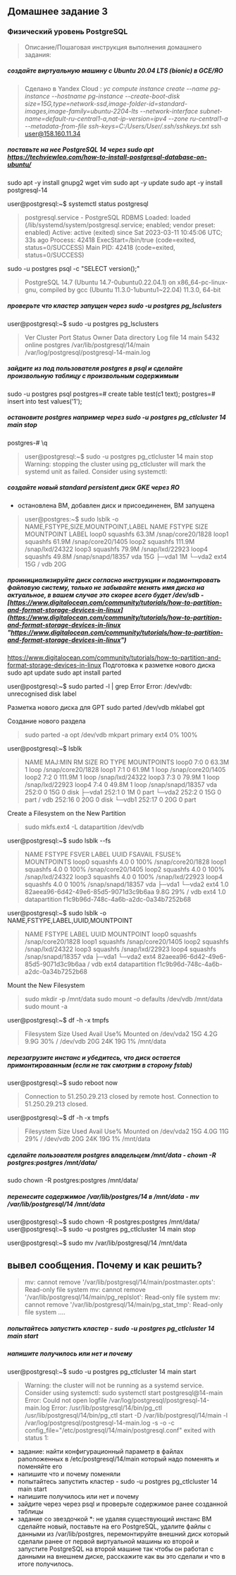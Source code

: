 
##  Домашнее задание 3
###  Физический уровень PostgreSQL
>Описание/Пошаговая инструкция выполнения домашнего задания:

##### создайте виртуальную машину c Ubuntu 20.04 LTS (bionic) в GCE/ЯО
> Сделано в Yandex Cloud :
> _yc compute instance create --name pg-instance --hostname pg-instance --create-boot-disk size=15G,type=network-ssd,image-folder-id=standard-images,image-family=ubuntu-2204-lts --network-interface subnet-name=default-ru-central1-a,nat-ip-version=ipv4 --zone ru-central1-a --metadata-from-file ssh-keys=C:/Users/User/.ssh/sshkeys.txt_
> ssh user@158.160.11.34
#####  поставьте на нее PostgreSQL 14 через sudo apt https://techviewleo.com/how-to-install-postgresql-database-on-ubuntu/
sudo apt -y install gnupg2 wget vim
sudo apt -y update
sudo apt -y install postgresql-14

user@postgresql:~$ systemctl status postgresql
>postgresql.service - PostgreSQL RDBMS
     Loaded: loaded (/lib/systemd/system/postgresql.service; enabled; vendor preset: enabled)
     Active: active (exited) since Sat 2023-03-11 10:45:06 UTC; 33s ago
    Process: 42418 ExecStart=/bin/true (code=exited, status=0/SUCCESS)
   Main PID: 42418 (code=exited, status=0/SUCCESS)
   
sudo -u postgres psql -c "SELECT version();"  
>PostgreSQL 14.7 (Ubuntu 14.7-0ubuntu0.22.04.1) on x86_64-pc-linux-gnu, compiled by gcc (Ubuntu 11.3.0-1ubuntu1~22.04) 11.3.0, 64-bit
> 
#####  проверьте что кластер запущен через sudo -u postgres pg_lsclusters
user@postgresql:~$ sudo -u postgres pg_lsclusters
>Ver Cluster Port Status Owner    Data directory              Log file
14  main    5432 online postgres /var/lib/postgresql/14/main /var/log/postgresql/postgresql-14-main.log
##### зайдите из под пользователя postgres в psql и сделайте произвольную таблицу с произвольным содержимым  
sudo -u postgres psql
postgres=# create table test(c1 text);
postgres=# insert into test values('1');

##### остановите postgres например через sudo -u postgres pg_ctlcluster 14 main stop
postgres-# \q
>user@postgresql:~$ sudo -u postgres pg_ctlcluster 14 main stop
Warning: stopping the cluster using pg_ctlcluster will mark the systemd unit as failed. Consider using systemctl:

#####   создайте новый standard persistent диск GKE через ЯО
- остановлена ВМ, добавлен диск и присоединенен, ВМ запущена
> user@postgres:~$ sudo lsblk -o NAME,FSTYPE,SIZE,MOUNTPOINT,LABEL
NAME   FSTYPE     SIZE MOUNTPOINT        LABEL
loop0  squashfs  63.3M /snap/core20/1828
loop1  squashfs  61.9M /snap/core20/1405
loop2  squashfs 111.9M /snap/lxd/24322
loop3  squashfs  79.9M /snap/lxd/22923
loop4  squashfs  49.8M /snap/snapd/18357
vda                15G
├─vda1              1M
└─vda2 ext4        15G /
vdb                20G

#####  проинициализируйте диск согласно инструкции и подмонтировать файловую систему, только не забывайте менять имя диска на актуальное, в вашем случае это скорее всего будет /dev/sdb -  [https://www.digitalocean.com/community/tutorials/how-to-partition-and-format-storage-devices-in-linux](https://www.digitalocean.com/community/tutorials/how-to-partition-and-format-storage-devices-in-linux "https://www.digitalocean.com/community/tutorials/how-to-partition-and-format-storage-devices-in-linux")
https://www.digitalocean.com/community/tutorials/how-to-partition-and-format-storage-devices-in-linux
Подготовка к разметке нового диска
sudo apt update
sudo apt install parted

user@postgresql:~$ sudo parted -l | grep Error
Error: /dev/vdb: unrecognised disk label

Разметка нового диска для GPT
sudo parted /dev/vdb mklabel gpt

Создание нового раздела
>sudo parted -a opt /dev/vdb mkpart primary ext4 0% 100%

user@postgresql:~$ lsblk
>NAME   MAJ:MIN RM   SIZE RO TYPE MOUNTPOINTS
loop0    7:0    0  63.3M  1 loop /snap/core20/1828
loop1    7:1    0  61.9M  1 loop /snap/core20/1405
loop2    7:2    0 111.9M  1 loop /snap/lxd/24322
loop3    7:3    0  79.9M  1 loop /snap/lxd/22923
loop4    7:4    0  49.8M  1 loop /snap/snapd/18357
vda    252:0    0    15G  0 disk
├─vda1 252:1    0     1M  0 part
└─vda2 252:2    0    15G  0 part /
vdb    252:16   0    20G  0 disk
└─vdb1 252:17   0    20G  0 part

Create a Filesystem on the New Partition
>sudo mkfs.ext4 -L datapartition /dev/vdb

user@postgresql:~$ sudo lsblk --fs
>NAME   FSTYPE   FSVER LABEL         UUID                                 FSAVAIL FSUSE% MOUNTPOINTS
loop0  squashfs 4.0                                                            0   100% /snap/core20/1828
loop1  squashfs 4.0                                                            0   100% /snap/core20/1405
loop2  squashfs 4.0                                                            0   100% /snap/lxd/24322
loop3  squashfs 4.0                                                            0   100% /snap/lxd/22923
loop4  squashfs 4.0                                                            0   100% /snap/snapd/18357
vda
├─vda1
└─vda2 ext4     1.0                 82aeea96-6d42-49e6-85d5-9071d3c9b6aa    9.8G    29% /
vdb    ext4     1.0   datapartition f1c9b96d-748c-4a6b-a2dc-0a34b7252b68

user@postgresql:~$ sudo lsblk -o NAME,FSTYPE,LABEL,UUID,MOUNTPOINT
>NAME   FSTYPE   LABEL         UUID                                 MOUNTPOINT
loop0  squashfs                                                    /snap/core20/1828
loop1  squashfs                                                    /snap/core20/1405
loop2  squashfs                                                    /snap/lxd/24322
loop3  squashfs                                                    /snap/lxd/22923
loop4  squashfs                                                    /snap/snapd/18357
vda
├─vda1
└─vda2 ext4                   82aeea96-6d42-49e6-85d5-9071d3c9b6aa /
vdb    ext4     datapartition f1c9b96d-748c-4a6b-a2dc-0a34b7252b68

Mount the New Filesystem
>sudo mkdir -p /mnt/data
sudo mount -o defaults /dev/vdb /mnt/data
sudo mount -a

user@postgresql:~$ df -h -x tmpfs
>Filesystem      Size  Used Avail Use% Mounted on
/dev/vda2        15G  4.2G  9.9G  30% /
/dev/vdb         20G   24K   19G   1% /mnt/data

##### перезагрузите инстанс и убедитесь, что диск остается примонтированным (если не так смотрим в сторону fstab)
user@postgresql:~$ sudo reboot now
>Connection to 51.250.29.213 closed by remote host.
Connection to 51.250.29.213 closed.

user@postgresql:~$ df -h -x tmpfs
>Filesystem      Size  Used Avail Use% Mounted on
/dev/vda2        15G  4.0G   11G  29% /
/dev/vdb         20G   24K   19G   1% /mnt/data

##### сделайте пользователя postgres владельцем /mnt/data - chown -R postgres:postgres /mnt/data/
sudo chown -R postgres:postgres /mnt/data/

##### перенесите содержимое /var/lib/postgres/14 в /mnt/data - mv /var/lib/postgresql/14 /mnt/data
user@postgresql:~$ sudo chown -R postgres:postgres /mnt/data/
user@postgresql:~$ sudo -u postgres pg_ctlcluster 14 main stop

user@postgresql:~$ sudo mv /var/lib/postgresql/14 /mnt/data
## вывел сообщения. Почему и как решить?
>mv: cannot remove '/var/lib/postgresql/14/main/postmaster.opts': Read-only file system
mv: cannot remove '/var/lib/postgresql/14/main/pg_replslot': Read-only file system
mv: cannot remove '/var/lib/postgresql/14/main/pg_stat_tmp': Read-only file system
....
##### попытайтесь запустить кластер - sudo -u postgres pg_ctlcluster 14 main start
#####  напишите получилось или нет и почему
user@postgresql:~$ sudo -u postgres pg_ctlcluster 14 main start
>Warning: the cluster will not be running as a systemd service. Consider using systemctl:
  sudo systemctl start postgresql@14-main
Error: Could not open logfile /var/log/postgresql/postgresql-14-main.log
Error: /usr/lib/postgresql/14/bin/pg_ctl /usr/lib/postgresql/14/bin/pg_ctl start -D /var/lib/postgresql/14/main -l /var/log/postgresql/postgresql-14-main.log -s -o  -c config_file="/etc/postgresql/14/main/postgresql.conf"  exited with status 1:

-   задание: найти конфигурационный параметр в файлах раположенных в /etc/postgresql/14/main который надо поменять и поменяйте его
-   напишите что и почему поменяли
-   попытайтесь запустить кластер - sudo -u postgres pg_ctlcluster 14 main start
-   напишите получилось или нет и почему
-   зайдите через через psql и проверьте содержимое ранее созданной таблицы
-   задание со звездочкой *: не удаляя существующий инстанс ВМ сделайте новый, поставьте на его PostgreSQL, удалите файлы с данными из /var/lib/postgres, перемонтируйте внешний диск который сделали ранее от первой виртуальной машины ко второй и запустите PostgreSQL на второй машине так чтобы он работал с данными на внешнем диске, расскажите как вы это сделали и что в итоге получилось.
<!--stackedit_data:
eyJoaXN0b3J5IjpbLTU0NTk2NDkxMCwtMTM1MTEwNTE5MCwtOD
I5ODU0NjUsMjEyMDUyNzY5OCwtOTgxMjA0MDU3LDUxNjA5OTI2
MiwxNjc2Nzc1NjUzLC0xODAyNDUwNzExLC0xMDM1NzQ2MDQzLD
E5MDExOTM4OTgsLTE1Nzg2MjA1NzgsMTU5NDQ3ODI4OV19
-->